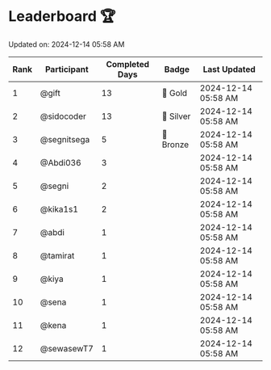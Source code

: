 # Leaderboard 🏆

Updated on: 2024-12-14 05:58 AM

| Rank | Participant       | Completed Days | Badge      | Last Updated         |
|------|-------------------|----------------|------------|----------------------|
| 1    | @gift             | 13             | 🏅 Gold     | 2024-12-14 05:58 AM |
| 2    | @sidocoder        | 13             | 🥈 Silver   | 2024-12-14 05:58 AM |
| 3    | @segnitsega       | 5              | 🥉 Bronze   | 2024-12-14 05:58 AM |
| 4    | @Abdi036          | 3              |            | 2024-12-14 05:58 AM |
| 5    | @segni            | 2              |            | 2024-12-14 05:58 AM |
| 6    | @kika1s1          | 2              |            | 2024-12-14 05:58 AM |
| 7    | @abdi             | 1              |            | 2024-12-14 05:58 AM |
| 8    | @tamirat          | 1              |            | 2024-12-14 05:58 AM |
| 9    | @kiya             | 1              |            | 2024-12-14 05:58 AM |
| 10   | @sena             | 1              |            | 2024-12-14 05:58 AM |
| 11   | @kena             | 1              |            | 2024-12-14 05:58 AM |
| 12   | @sewasewT7        | 1              |            | 2024-12-14 05:58 AM |
